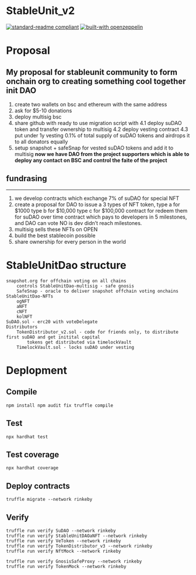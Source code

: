 # StableUnit_v2

[![standard-readme compliant](https://img.shields.io/badge/readme%20style-standard-brightgreen.svg?style=flat-square)](https://github.com/RichardLitt/standard-readme)
[![built-with openzeppelin](https://img.shields.io/badge/built%20with-OpenZeppelin-3677FF)](https://docs.openzeppelin.com/)

# Proposal 
My proposal for stableunit community to form onchain org to creating something cool together
init DAO
---
1. create two wallets on bsc and ethereum with the same address
2. ask for $5-10 donations
3. deploy multisig bsc
4. share github with ready to use migration script with
  4.1 deploy suDAO token and transfer ownership to multisig
  4.2 deploy vesting contract
  4.3 put under 1y vesting 0.1% of total supply of suDAO tokens and airdrops it to all donators equally
5. setup snapshot + safeSnap for vested suDAO tokens and add it to multisig
**now we have DAO from the project supporters which is able to deploy any contact on BSC and control the faite of the project**

## fundrasing
---
1. we develop contracts which exchange 7% of suDAO for special NFT
2. create a proposal for DAO to issue a 3 types of NFT token,
  type a for $1000
  type b for $10,000
  type c for $100,000
  contract for redeem them for suDAO over time
  contract which pays to developers in 5 milestones, and DAO can vote NO is dev didn’t reach milestones.
3. multisig sells these NFTs on OPEN
4. build the best stablecoin possible
5. share ownership for every person in the world

# StableUnitDao structure
    snapshot.org for offchain voting on all chains
        controls StableUnitDao-multisig - safe gnosis 
        SafeSnap - oracle to deliver snapshot offchain voting onchains
    StableUnitDao-NFTs
        ogNFT 
        aNFT  
        cNFT  
        kolNFT
    SuDAO.sol - erc20 with voteDelegate
    Distributors
        TokenDistributor_v2.sol - code for friends only, to distribute first suDAO and get initital capital
            tokens get distributed via timelockVault
        TimelockVault.sol - locks suDAO under vesting




# Deplopment

## Compile
`
npm install
npm audit fix
truffle compile
`

## Test
`
npx hardhat test
`

## Test coverage
`
npx hardhat coverage
`

## Deploy contracts
`
truffle migrate --network rinkeby
`

## Verify
```
truffle run verify SuDAO --network rinkeby
truffle run verify StableUnitDAOaNFT --network rinkeby
truffle run verify VeToken --network rinkeby 
truffle run verify TokenDistributor_v3 --network rinkeby
truffle run verify NftMock --network rinkeby

truffle run verify GnosisSafeProxy --network rinkeby
truffle run verify TokenMock --network rinkeby
```


